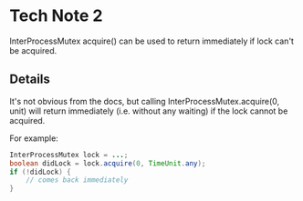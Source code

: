 # Tech Note 2

InterProcessMutex acquire() can be used to return immediately if lock can't be acquired.

## Details

It's not obvious from the docs, but calling InterProcessMutex.acquire(0, unit) will return immediately (i.e. without any waiting) if the lock cannot be acquired.

For example:

```java
InterProcessMutex lock = ...;
boolean didLock = lock.acquire(0, TimeUnit.any);
if (!didLock) {
    // comes back immediately
}
```
